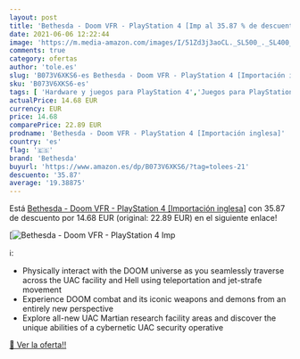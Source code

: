 ```yaml
---
layout: post
title: 'Bethesda - Doom VFR - PlayStation 4 [Imp al 35.87 % de descuento'
date: 2021-06-06 12:22:44
image: 'https://m.media-amazon.com/images/I/51Zd3j3aoCL._SL500_._SL400_.jpg'
comments: true
category: ofertas
author: 'tole.es'
slug: 'B073V6XKS6-es Bethesda - Doom VFR - PlayStation 4 [Importación inglesa]'
sku: 'B073V6XKS6-es'
tags: [ 'Hardware y juegos para PlayStation 4','Juegos para PlayStation 4','Videojuegos','bethesda','playstation', ]
actualPrice: 14.68 EUR
currency: EUR
price: 14.68
comparePrice: 22.89 EUR
prodname: 'Bethesda - Doom VFR - PlayStation 4 [Importación inglesa]'
country: 'es'
flag: '🇪🇸'
brand: 'Bethesda'
buyurl: 'https://www.amazon.es/dp/B073V6XKS6/?tag=tolees-21'
descuento: '35.87'
average: '19.38875'
---
```


Está [Bethesda - Doom VFR - PlayStation 4 [Importación inglesa]](https://www.amazon.es/dp/B073V6XKS6/?tag=tolees-21) con 35.87 de descuento por 14.68 EUR (original: 22.89 EUR) en el siguiente enlace!

[![Bethesda - Doom VFR - PlayStation 4 [Imp](https://m.media-amazon.com/images/I/51Zd3j3aoCL._SL500_._SL400_.jpg)](https://www.amazon.es/dp/B073V6XKS6/?tag=tolees-21)

ℹ️:

- Physically interact with the DOOM universe as you seamlessly traverse across the UAC facility and Hell using teleportation and jet-strafe movement
- Experience DOOM combat and its iconic weapons and demons from an entirely new perspective
- Explore all-new UAC Martian research facility areas and discover the unique abilities of a cybernetic UAC security operative

[🛒 Ver la oferta!!](https://www.amazon.es/dp/B073V6XKS6/?tag=tolees-21)
